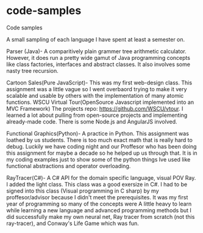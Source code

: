 # code-samples
Code samples

A small sampling of  each language I have spent at least a semester on.

Parser (Java)- A comparitively plain grammer tree arithmetic calculator. However, it does run a pretty wide gamut of Java programming concepts like class factories, interfaces and abstract classes. It also involves some nasty tree recursion.

Cartoon Sales(Pure JavaScript)- This was my first web-design class. This assignment was a little vague so I went overbaord trying to make it very scalable and usable by others with the implementation of many atomic functions. 
WSCU Virtual Tour(OpenSource Javascript implemented into an MVC Framework) The projects repo: https://github.com/WSCU/vtour. I learned a lot about pulling from open-source projects and implementing already-made code. There is some Node.js and AngularJS involved. 

Functional Graphics(Python)- A practice in Python. This assignment was loathed by us students. There is too much exact math that is really hard to debug. Luckily we have coding night and our Proffesor who has been doing this assignment for maybe a decade so he helped up us through that. It is in my coding examples just to show some of the python things Ive used like functional abstractions and operator overloading.

RayTracer(C#)- A C# API for the domain specific language, visual POV Ray. I added the light class. This class was a good exersize in C#. I had to be signed into this class (Visual programming in C sharp) by my proffesor/advisor because I didn't meet the prerequisites. It was my first year of programming so many of the concepts were A little heavy to learn while learning a new language and advanced programming methods but I did successfully make my own neural net, Ray tracer from scratch (not this ray-tracer), and Conway's Life Game which was fun.
